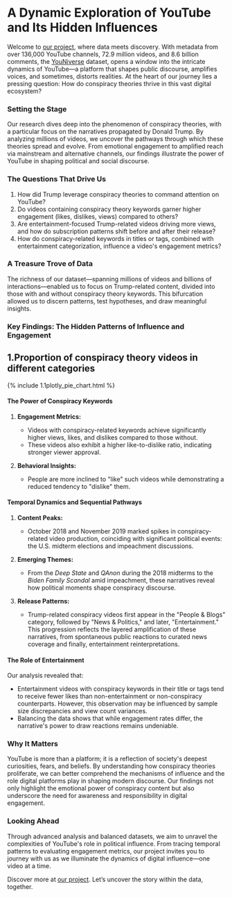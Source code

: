 
# A Dynamic Exploration of YouTube and Its Hidden Influences

Welcome to [our project](https://github.com/epfl-ada/ada-2024-project-kungfucooking), where data meets discovery. With metadata from over 136,000 YouTube channels, 72.9 million videos, and 8.6 billion comments, the [YouNiverse](https://github.com/epfl-dlab/YouNiverse/tree/master) dataset, opens a window into the intricate dynamics of YouTube—a platform that shapes public discourse, amplifies voices, and sometimes, distorts realities. At the heart of our journey lies a pressing question: How do conspiracy theories thrive in this vast digital ecosystem?

### Setting the Stage
Our research dives deep into the phenomenon of conspiracy theories, with a particular focus on the narratives propagated by Donald Trump. By analyzing millions of videos, we uncover the pathways through which these theories spread and evolve. From emotional engagement to amplified reach via mainstream and alternative channels, our findings illustrate the power of YouTube in shaping political and social discourse.

### The Questions That Drive Us
1. How did Trump leverage conspiracy theories to command attention on YouTube?
2. Do videos containing conspiracy theory keywords garner higher engagement (likes, dislikes, views) compared to others?
3. Are entertainment-focused Trump-related videos driving more views, and how do subscription patterns shift before and after their release?
4. How do conspiracy-related keywords in titles or tags, combined with entertainment categorization, influence a video's engagement metrics?

### A Treasure Trove of Data
The richness of our dataset—spanning millions of videos and billions of interactions—enabled us to focus on Trump-related content, divided into those with and without conspiracy theory keywords. This bifurcation allowed us to discern patterns, test hypotheses, and draw meaningful insights.

### Key Findings: The Hidden Patterns of Influence and Engagement

## 1.Proportion of conspiracy theory videos in different categories


{% include 1.1plotly_pie_chart.html %}


#### The Power of Conspiracy Keywords

1. **Engagement Metrics:**
   - Videos with conspiracy-related keywords achieve significantly higher views, likes, and dislikes compared to those without.
   - These videos also exhibit a higher like-to-dislike ratio, indicating stronger viewer approval.

2. **Behavioral Insights:**
   - People are more inclined to "like" such videos while demonstrating a reduced tendency to "dislike" them.

#### Temporal Dynamics and Sequential Pathways
1. **Content Peaks:**
   - October 2018 and November 2019 marked spikes in conspiracy-related video production, coinciding with significant political events: the U.S. midterm elections and impeachment discussions.

2. **Emerging Themes:**
   - From the *Deep State* and *QAnon* during the 2018 midterms to the *Biden Family Scandal* amid impeachment, these narratives reveal how political moments shape conspiracy discourse.

3. **Release Patterns:**
   - Trump-related conspiracy videos first appear in the "People & Blogs" category, followed by "News & Politics," and later, "Entertainment." This progression reflects the layered amplification of these narratives, from spontaneous public reactions to curated news coverage and finally, entertainment reinterpretations.

#### The Role of Entertainment
Our analysis revealed that:
- Entertainment videos with conspiracy keywords in their title or tags tend to receive fewer likes than non-entertainment or non-conspiracy counterparts. However, this observation may be influenced by sample size discrepancies and view count variances.
- Balancing the data shows that while engagement rates differ, the narrative's power to draw reactions remains undeniable.

### Why It Matters
YouTube is more than a platform; it is a reflection of society's deepest curiosities, fears, and beliefs. By understanding how conspiracy theories proliferate, we can better comprehend the mechanisms of influence and the role digital platforms play in shaping modern discourse. Our findings not only highlight the emotional power of conspiracy content but also underscore the need for awareness and responsibility in digital engagement.

### Looking Ahead
Through advanced analysis and balanced datasets, we aim to unravel the complexities of YouTube's role in political influence. From tracing temporal patterns to evaluating engagement metrics, our project invites you to journey with us as we illuminate the dynamics of digital influence—one video at a time.

Discover more at [our project](https://github.com/epfl-ada/ada-2024-project-kungfucooking). Let’s uncover the story within the data, together.

